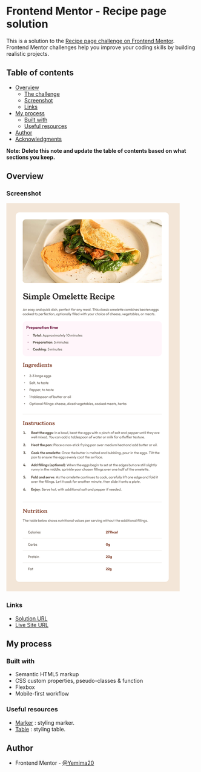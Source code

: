 # Frontend Mentor - Recipe page solution

This is a solution to the [Recipe page challenge on Frontend Mentor](https://www.frontendmentor.io/challenges/recipe-page-KiTsR8QQKm). Frontend Mentor challenges help you improve your coding skills by building realistic projects. 

## Table of contents

- [Overview](#overview)
  - [The challenge](#the-challenge)
  - [Screenshot](#screenshot)
  - [Links](#links)
- [My process](#my-process)
  - [Built with](#built-with)
  - [Useful resources](#useful-resources)
- [Author](#author)
- [Acknowledgments](#acknowledgments)

**Note: Delete this note and update the table of contents based on what sections you keep.**

## Overview

### Screenshot

![](./design/result.png)

### Links

- [Solution URL](https://www.frontendmentor.io/solutions/recipe-page-with-html-and-css-1NnctM277f)
- [Live Site URL](https://yemima20.github.io/recipe-page/)

## My process

### Built with

- Semantic HTML5 markup
- CSS custom properties, pseudo-classes & function
- Flexbox
- Mobile-first workflow

### Useful resources

- [Marker](https://developer.mozilla.org/en-US/docs/Web/CSS/::marker) : styling marker.
- [Table](https://developer.mozilla.org/en-US/docs/Learn_web_development/Core/Styling_basics/Tables) : styling table.

## Author

- Frontend Mentor - [@Yemima20](https://www.frontendmentor.io/profile/Yemima20)